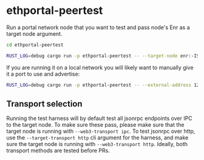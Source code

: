 # ethportal-peertest

Run a portal network node that you want to test and pass node's Enr as a target node argument.

```sh
cd ethportal-peertest

RUST_LOG=debug cargo run -p ethportal-peertest -- --target-node enr:-IS4QBDHCSMoYoC5UziAwKSyTmMPrhMaEpaE52L8DDAkipqvZQe9fgLy2wVuuEJwO9l1KsYrRoFGCsNjylbd0CDNw60BgmlkgnY0gmlwhMCoXUSJc2VjcDI1NmsxoQJPAZUFErHK1DZYRTLjk3SCNgye9sS-MxoQI-gLiUdwc4N1ZHCCIyk
```

If you are running it on a local network you will likely want to manually give it a port
to use and advertise:

```sh
RUST_LOG=debug cargo run -p ethportal-peertest -- --external-address 127.0.0.1:4568 --listen-port 4568 --target-node $ENR
```

## Transport selection
Running the test harness will by default test all jsonrpc endpoints over IPC to the target node. To make sure these pass, please make sure that the target node is running with `--web3-transport ipc`. To test jsonrpc over http, use the `--target-transport http` cli argument for the harness, and make sure the target node is running with `--web3-transport http`. Ideally, both transport methods are tested before PRs.

